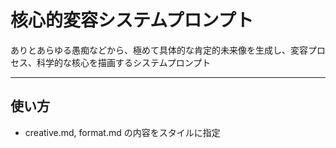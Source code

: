 # 核心的変容システムプロンプト

ありとあらゆる愚痴などから、極めて具体的な肯定的未来像を生成し、変容プロセス、科学的な核心を描画するシステムプロンプト


---

## 使い方

- creative.md, format.md の内容をスタイルに指定



